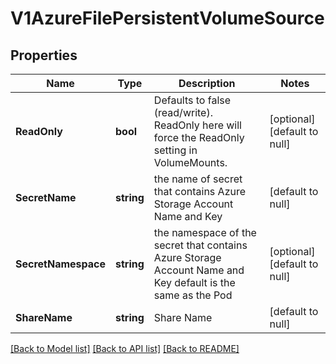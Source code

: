 # V1AzureFilePersistentVolumeSource

## Properties
Name | Type | Description | Notes
------------ | ------------- | ------------- | -------------
**ReadOnly** | **bool** | Defaults to false (read/write). ReadOnly here will force the ReadOnly setting in VolumeMounts. | [optional] [default to null]
**SecretName** | **string** | the name of secret that contains Azure Storage Account Name and Key | [default to null]
**SecretNamespace** | **string** | the namespace of the secret that contains Azure Storage Account Name and Key default is the same as the Pod | [optional] [default to null]
**ShareName** | **string** | Share Name | [default to null]

[[Back to Model list]](../README.md#documentation-for-models) [[Back to API list]](../README.md#documentation-for-api-endpoints) [[Back to README]](../README.md)


